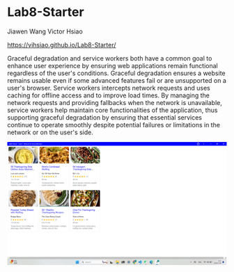 # Lab8-Starter

Jiawen Wang
Victor Hsiao

https://vihsiao.github.io/Lab8-Starter/

Graceful degradation and service workers both have a common goal to enhance user experience by ensuring web applications remain functional regardless of the user's conditions. Graceful degradation ensures a website remains usable even if some advanced features fail or are unsupported on a user's browser. Service workers intercepts network requests and uses caching for offline access and to improve load times. By managing the network requests and providing fallbacks when the network is unavailable, service workers help maintain core functionalities of the application, thus supporting graceful degradation by ensuring that essential services continue to operate smoothly despite potential failures or limitations in the network or on the user's side.

![image](https://github.com/vihsiao/Lab8-Starter/blob/main/pwa.png)
